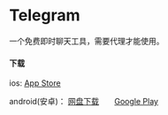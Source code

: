 # Telegram

一个免费即时聊天工具，需要代理才能使用。

#### 下载

ios:  <a href="https://apps.apple.com/cn/app/telegram-messenger/id686449807" target="_blank">App Store</a>


android(安卓)： <a href="https://share.weiyun.com/57aklRS" target="_blank">网盘下载</a>　　<a href="https://play.google.com/store/apps/details?id=org.telegram.messenger" target="_blank">Google Play</a>
